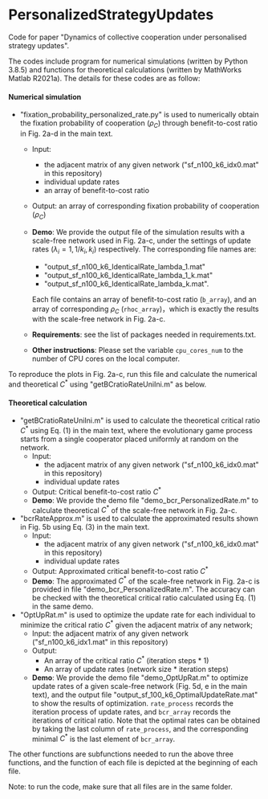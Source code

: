 # PersonalizedStrategyUpdates


Code for paper "Dynamics of collective cooperation under personalised strategy updates".

The codes include program for numerical simulations (written by Python 3.8.5) and functions for theoretical calculations (written by MathWorks Matlab R2021a). The details for these codes are as follow:

#### Numerical simulation

- "fixation_probability_personalized_rate.py" is used to numerically obtain the fixation probability of cooperation ($\rho_C$) through benefit-to-cost ratio in Fig. 2a-d in the main text. 

  - Input: 

    - the adjacent matrix of any given network ("sf_n100_k6_idx0.mat" in this repository)
    - individual update rates
    - an array of benefit-to-cost ratio

  - Output: an array of corresponding fixation probability of cooperation ($\rho_C$)

  - **Demo**: We provide the output file of the simulation results with a scale-free network used in Fig. 2a-c, under the settings of update rates ($\lambda_i=1, 1/k_i, k_i$) respectively. The corresponding file names are:

    - "output_sf_n100_k6_IdenticalRate_lambda_1.mat"
    - "output_sf_n100_k6_IdenticalRate_lambda_1_k.mat"
    - "output_sf_n100_k6_IdenticalRate_lambda_k.mat".

    Each file contains an array of benefit-to-cost ratio (`b_array`), and an array of corresponding $\rho_C$ (`rhoc_array`)，which is exactly the results with the scale-free network in Fig. 2a-c. 
   - **Requirements**: see the list of packages needed in requirements.txt.
   - **Other instructions**: Please set the variable `cpu_cores_num` to the number of CPU cores on the local computer.
     

 To reproduce the plots in Fig. 2a-c, run this file and calculate the numerical and theoretical $C^*$ using "getBCratioRateUniIni.m" as below. 


#### Theoretical calculation

- "getBCratioRateUniIni.m" is used to calculate the theoretical critical ratio $C^*$ using Eq. (1) in the main text, where the evolutionary game process starts from a single cooperator placed uniformly at random on the network.
  - Input: 
    - the adjacent matrix of any given network ("sf_n100_k6_idx0.mat" in this repository)
    - individual update rates
  - Output: Critical benefit-to-cost ratio $C^*$
  - **Demo**: We provide the demo file "demo_bcr_PersonalizedRate.m" to calculate theoretical $C^*$ of the scale-free network in Fig. 2a-c. 
- "bcrRateApprox.m" is used to calculate the approximated results shown in Fig. 5b using Eq. (3)  in the main text. 
  - Input: 
    - the adjacent matrix of any given network ("sf_n100_k6_idx0.mat" in this repository)
    - individual update rates
  - Output: Approximated critical benefit-to-cost ratio $C^*$ 
  - **Demo**: The approximated $C^*$ of the scale-free network in Fig. 2a-c is provided in file "demo_bcr_PersonalizedRate.m".  The accuracy can be checked with the theoretical critical ratio calculated using Eq. (1) in the same demo.
- "OptUpRat.m" is used to optimize the update rate for each individual to minimize the critical ratio $C^*$  given the adjacent matrix of any network;
  - Input: the adjacent matrix of any given network ("sf_n100_k6_idx1.mat" in this repository)
  - Output: 
    - An array of the critical ratio $C^*$ (iteration steps * 1)
    - An array of update rates (network size * iteration steps)
  - **Demo**: We provide the demo file "demo_OptUpRat.m" to optimize update rates of a given scale-free network (Fig. 5d, e in the main text), and the output file "output_sf_100_k6_OptimalUpdateRate.mat" to show the results of optimization.  `rate_process` records the iteration process of update rates, and `bcr_array` records the iterations of critical ratio. Note that the optimal rates can be obtained by taking the last column of `rate_process`, and the corresponding minimal $C^*$ is the last element of `bcr_array`.


The other functions are subfunctions needed to run the above three functions, and the function of each file is depicted at the beginning of each file.



Note: to run the code, make sure that all files are in the same folder.

